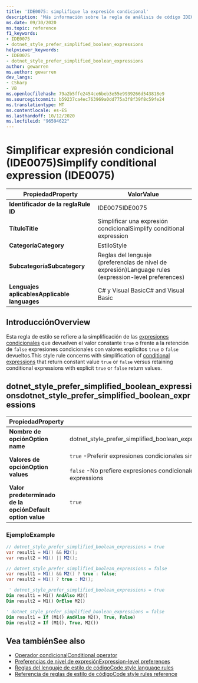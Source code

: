 ```yaml
---
title: 'IDE0075: simplifique la expresión condicional'
description: 'Más información sobre la regla de análisis de código IDE0075: simplifique la expresión condicional'
ms.date: 09/30/2020
ms.topic: reference
f1_keywords:
- IDE0075
- dotnet_style_prefer_simplified_boolean_expressions
helpviewer_keywords:
- IDE0075
- dotnet_style_prefer_simplified_boolean_expressions
author: gewarren
ms.author: gewarren
dev_langs:
- CSharp
- VB
ms.openlocfilehash: 79a2b5ffe2454ce6beb3e55e9939266d543818e9
ms.sourcegitcommit: b59237ca4ec763969a0dd775a3f8f39f8c59fe24
ms.translationtype: MT
ms.contentlocale: es-ES
ms.lasthandoff: 10/12/2020
ms.locfileid: "96594622"
---
```

# <a name="simplify-conditional-expression-ide0075"></a><span data-ttu-id="2a406-103">Simplificar expresión condicional (IDE0075)</span><span class="sxs-lookup"><span data-stu-id="2a406-103">Simplify conditional expression (IDE0075)</span></span>

|<span data-ttu-id="2a406-104">Propiedad</span><span class="sxs-lookup"><span data-stu-id="2a406-104">Property</span></span>|<span data-ttu-id="2a406-105">Valor</span><span class="sxs-lookup"><span data-stu-id="2a406-105">Value</span></span>|
|-|-|
| <span data-ttu-id="2a406-106">**Identificador de la regla**</span><span class="sxs-lookup"><span data-stu-id="2a406-106">**Rule ID**</span></span> | <span data-ttu-id="2a406-107">IDE0075</span><span class="sxs-lookup"><span data-stu-id="2a406-107">IDE0075</span></span> |
| <span data-ttu-id="2a406-108">**Título**</span><span class="sxs-lookup"><span data-stu-id="2a406-108">**Title**</span></span> | <span data-ttu-id="2a406-109">Simplificar una expresión condicional</span><span class="sxs-lookup"><span data-stu-id="2a406-109">Simplify conditional expression</span></span> |
| <span data-ttu-id="2a406-110">**Categoría**</span><span class="sxs-lookup"><span data-stu-id="2a406-110">**Category**</span></span> | <span data-ttu-id="2a406-111">Estilo</span><span class="sxs-lookup"><span data-stu-id="2a406-111">Style</span></span> |
| <span data-ttu-id="2a406-112">**Subcategoría**</span><span class="sxs-lookup"><span data-stu-id="2a406-112">**Subcategory**</span></span> | <span data-ttu-id="2a406-113">Reglas del lenguaje (preferencias de nivel de expresión)</span><span class="sxs-lookup"><span data-stu-id="2a406-113">Language rules (expression-level preferences)</span></span> |
| <span data-ttu-id="2a406-114">**Lenguajes aplicables**</span><span class="sxs-lookup"><span data-stu-id="2a406-114">**Applicable languages**</span></span> | <span data-ttu-id="2a406-115">C# y Visual Basic</span><span class="sxs-lookup"><span data-stu-id="2a406-115">C# and Visual Basic</span></span> |

## <a name="overview"></a><span data-ttu-id="2a406-116">Introducción</span><span class="sxs-lookup"><span data-stu-id="2a406-116">Overview</span></span>

<span data-ttu-id="2a406-117">Esta regla de estilo se refiere a la simplificación de las [expresiones condicionales](../../../csharp/language-reference/operators/conditional-operator.md) que devuelven el valor constante `true` o frente a la retención de `false` expresiones condicionales con valores explícitos `true` o `false` devueltos.</span><span class="sxs-lookup"><span data-stu-id="2a406-117">This style rule concerns with simplification of [conditional expressions](../../../csharp/language-reference/operators/conditional-operator.md) that return constant value `true` or `false` versus retaining conditional expressions with explicit `true` or `false` return values.</span></span>

## <a name="dotnet_style_prefer_simplified_boolean_expressions"></a><span data-ttu-id="2a406-118">dotnet_style_prefer_simplified_boolean_expressions</span><span class="sxs-lookup"><span data-stu-id="2a406-118">dotnet_style_prefer_simplified_boolean_expressions</span></span>

|<span data-ttu-id="2a406-119">Propiedad</span><span class="sxs-lookup"><span data-stu-id="2a406-119">Property</span></span>|<span data-ttu-id="2a406-120">Valor</span><span class="sxs-lookup"><span data-stu-id="2a406-120">Value</span></span>|
|-|-|
| <span data-ttu-id="2a406-121">**Nombre de opción**</span><span class="sxs-lookup"><span data-stu-id="2a406-121">**Option name**</span></span> | <span data-ttu-id="2a406-122">dotnet_style_prefer_simplified_boolean_expressions</span><span class="sxs-lookup"><span data-stu-id="2a406-122">dotnet_style_prefer_simplified_boolean_expressions</span></span>
| <span data-ttu-id="2a406-123">**Valores de opción**</span><span class="sxs-lookup"><span data-stu-id="2a406-123">**Option values**</span></span> | <span data-ttu-id="2a406-124">`true` -Preferir expresiones condicionales simplificadas</span><span class="sxs-lookup"><span data-stu-id="2a406-124">`true` - Prefer simplified conditional expressions</span></span><br /><br /> <span data-ttu-id="2a406-125">`false` -No prefiere expresiones condicionales simplificadas</span><span class="sxs-lookup"><span data-stu-id="2a406-125">`false` - Do not prefer simplified conditional expressions</span></span> |
| <span data-ttu-id="2a406-126">**Valor predeterminado de la opción**</span><span class="sxs-lookup"><span data-stu-id="2a406-126">**Default option value**</span></span> | `true` |

### <a name="example"></a><span data-ttu-id="2a406-127">Ejemplo</span><span class="sxs-lookup"><span data-stu-id="2a406-127">Example</span></span>

```csharp
// dotnet_style_prefer_simplified_boolean_expressions = true
var result1 = M1() && M2();
var result2 = M1() || M2();

// dotnet_style_prefer_simplified_boolean_expressions = false
var result1 = M1() && M2() ? true : false;
var result2 = M1() ? true : M2();
```

```vb
 ' dotnet_style_prefer_simplified_boolean_expressions = true
Dim result1 = M1() AndAlso M2()
Dim result2 = M1() OrElse M2()

' dotnet_style_prefer_simplified_boolean_expressions = false
Dim result1 = If (M1() AndAlso M2(), True, False)
Dim result2 = If (M1(), True, M2())
```

## <a name="see-also"></a><span data-ttu-id="2a406-128">Vea también</span><span class="sxs-lookup"><span data-stu-id="2a406-128">See also</span></span>

- [<span data-ttu-id="2a406-129">Operador condicional</span><span class="sxs-lookup"><span data-stu-id="2a406-129">Conditional operator</span></span>](../../../csharp/language-reference/operators/conditional-operator.md)
- [<span data-ttu-id="2a406-130">Preferencias de nivel de expresión</span><span class="sxs-lookup"><span data-stu-id="2a406-130">Expression-level preferences</span></span>](expression-level-preferences.md)
- [<span data-ttu-id="2a406-131">Reglas del lenguaje de estilo de código</span><span class="sxs-lookup"><span data-stu-id="2a406-131">Code style language rules</span></span>](language-rules.md)
- [<span data-ttu-id="2a406-132">Referencia de reglas de estilo de código</span><span class="sxs-lookup"><span data-stu-id="2a406-132">Code style rules reference</span></span>](index.md)
